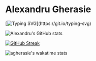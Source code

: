 # Alexandru Gherasie

[![Typing SVG](https://readme-typing-svg.herokuapp.com?duration=2000&color=249CCD&lines=%24+About+me%3A;%24+1st+Year+Epitech+Student+!;%24+Member+of+PoC+!)](https://git.io/typing-svg)

![Alexandru's GitHub stats](https://github-readme-stats.vercel.app/api?username=agherasie&count_private=true&include_all_commits=true&theme=tokyonight&show_icons=true)

[![GitHub Streak](https://github-readme-streak-stats.herokuapp.com/?user=agherasie)](https://git.io/streak-stats)

![agherasie's wakatime stats](https://github-readme-stats.vercel.app/api/wakatime?username=agherasie&langs_count=5&layout=compact)

